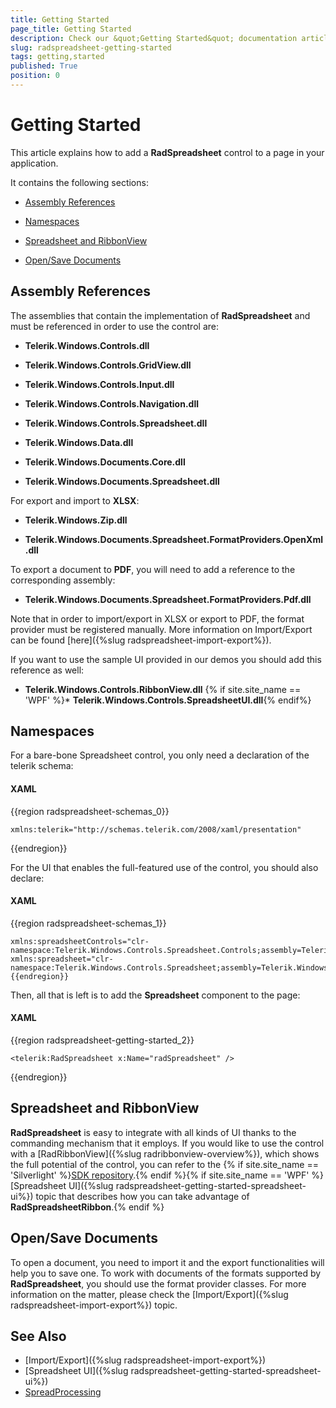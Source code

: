 ```yaml
---
title: Getting Started
page_title: Getting Started
description: Check our &quot;Getting Started&quot; documentation article for the RadSpreadsheet WPF control.
slug: radspreadsheet-getting-started
tags: getting,started
published: True
position: 0
---
```


# Getting Started



This article explains how to add a __RadSpreadsheet__ control to a page in your application.
      

It contains the following sections:

* [Assembly References](#assembly-references)

* [Namespaces](#namespaces)

* [Spreadsheet and RibbonView](#spreadsheet-and-ribbonview)

* [Open/Save Documents](#opensave-documents)

## Assembly References

The assemblies that contain the implementation of __RadSpreadsheet__ and must be referenced in order to use the control are:
        

* **Telerik.Windows.Controls.dll**

* **Telerik.Windows.Controls.GridView.dll**

* **Telerik.Windows.Controls.Input.dll**

* **Telerik.Windows.Controls.Navigation.dll**

* **Telerik.Windows.Controls.Spreadsheet.dll**

* **Telerik.Windows.Data.dll**

* **Telerik.Windows.Documents.Core.dll**

* **Telerik.Windows.Documents.Spreadsheet.dll**


For export and import to **XLSX**:

* **Telerik.Windows.Zip.dll**

* **Telerik.Windows.Documents.Spreadsheet.FormatProviders.OpenXml.dll**


To export a document to **PDF**, you will need to add a reference to the corresponding assembly:

* **Telerik.Windows.Documents.Spreadsheet.FormatProviders.Pdf.dll**


Note that in order to import/export in XLSX or export to PDF, the format provider must be registered manually. More information on Import/Export can be found [here]({%slug radspreadsheet-import-export%}).

If you want to use the sample UI provided in our demos you should add this reference as well:
        

* **Telerik.Windows.Controls.RibbonView.dll**
{% if site.site_name == 'WPF' %}* **Telerik.Windows.Controls.SpreadsheetUI.dll**{% endif%}

## Namespaces

For a bare-bone Spreadsheet control, you only need a declaration of the telerik schema:

#### __XAML__

{{region radspreadsheet-schemas_0}}

	xmlns:telerik="http://schemas.telerik.com/2008/xaml/presentation" 
{{endregion}}



For the UI that enables the full-featured use of the control, you should also declare:

#### __XAML__

{{region radspreadsheet-schemas_1}}

	xmlns:spreadsheetControls="clr-namespace:Telerik.Windows.Controls.Spreadsheet.Controls;assembly=Telerik.Windows.Controls.Spreadsheet"
	xmlns:spreadsheet="clr-namespace:Telerik.Windows.Controls.Spreadsheet;assembly=Telerik.Windows.Controls.Spreadsheet"
	{{endregion}}


Then, all that is left is to add the __Spreadsheet__ component to the page:
      

#### __XAML__

{{region radspreadsheet-getting-started_2}}

	<telerik:RadSpreadsheet x:Name="radSpreadsheet" />
{{endregion}}



## Spreadsheet and RibbonView


__RadSpreadsheet__ is easy to integrate with all kinds of UI thanks to the commanding mechanism that it employs. If you would like to use the control with a [RadRibbonView]({%slug radribbonview-overview%}), which shows the full potential of the control, you can refer to the {% if site.site_name == 'Silverlight' %}[SDK repository](https://github.com/telerik/xaml-sdk/tree/master/Spreadsheet/SL/FirstLook).{% endif %}{% if site.site_name == 'WPF' %} [Spreadsheet UI]({%slug radspreadsheet-getting-started-spreadsheet-ui%}) topic that describes how you can take advantage of **RadSpreadsheetRibbon**.{% endif %}        

## Open/Save Documents

To open a document, you need to import it and the export functionalities will help you to save one. To work with documents of the formats supported by **RadSpreadsheet**, you should use the format provider classes. For more information on the matter, please check the [Import/Export]({%slug radspreadsheet-import-export%}) topic.

## See Also

* [Import/Export]({%slug radspreadsheet-import-export%})
* [Spreadsheet UI]({%slug radspreadsheet-getting-started-spreadsheet-ui%})
* [SpreadProcessing](https://docs.telerik.com/devtools/document-processing/libraries/radspreadprocessing/overview)